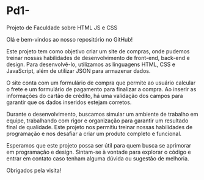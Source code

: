 # Pd1-
Projeto de Faculdade sobre HTML JS e CSS

Olá e bem-vindos ao nosso repositório no GitHub!

Este projeto tem como objetivo criar um site de compras, onde pudemos treinar nossas habilidades de desenvolvimento de front-end, back-end e design. Para desenvolvê-lo, utilizamos as linguagens HTML, CSS e JavaScript, além de utilizar JSON para armazenar dados.

O site conta com um formulário de compra que permite ao usuário calcular o frete e um formulário de pagamento para finalizar a compra. Ao inserir as informações do cartão de crédito, há uma validação dos campos para garantir que os dados inseridos estejam corretos.

Durante o desenvolvimento, buscamos simular um ambiente de trabalho em equipe, trabalhando com rigor e organização para garantir um resultado final de qualidade. Este projeto nos permitiu treinar nossas habilidades de programação e nos desafiar a criar um produto completo e funcional.

Esperamos que este projeto possa ser útil para quem busca se aprimorar em programação e design. Sintam-se à vontade para explorar o código e entrar em contato caso tenham alguma dúvida ou sugestão de melhoria.

Obrigados pela visita!
